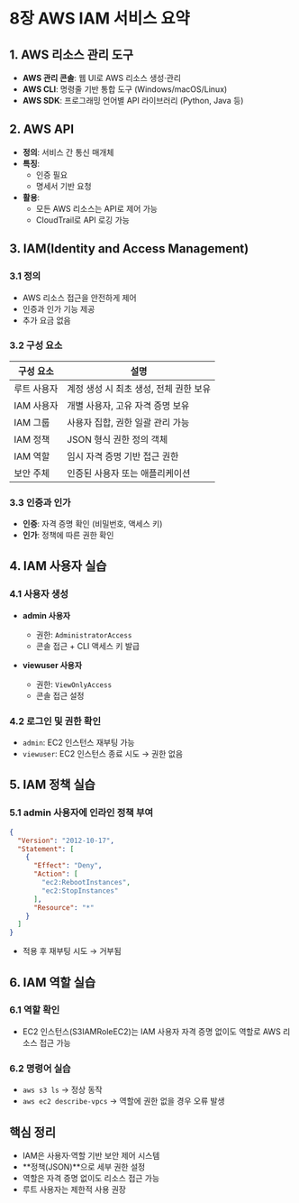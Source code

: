 # 8장 AWS IAM 서비스 요약

## 1. AWS 리소스 관리 도구
- **AWS 관리 콘솔**: 웹 UI로 AWS 리소스 생성·관리
- **AWS CLI**: 명령줄 기반 통합 도구 (Windows/macOS/Linux)
- **AWS SDK**: 프로그래밍 언어별 API 라이브러리 (Python, Java 등)

## 2. AWS API
- **정의**: 서비스 간 통신 매개체
- **특징**:
  - 인증 필요
  - 명세서 기반 요청
- **활용**:
  - 모든 AWS 리소스는 API로 제어 가능
  - CloudTrail로 API 로깅 가능

## 3. IAM(Identity and Access Management)

### 3.1 정의
- AWS 리소스 접근을 안전하게 제어
- 인증과 인가 기능 제공
- 추가 요금 없음

### 3.2 구성 요소

| 구성 요소 | 설명 |
|-----------|------|
| 루트 사용자 | 계정 생성 시 최초 생성, 전체 권한 보유 |
| IAM 사용자 | 개별 사용자, 고유 자격 증명 보유 |
| IAM 그룹 | 사용자 집합, 권한 일괄 관리 가능 |
| IAM 정책 | JSON 형식 권한 정의 객체 |
| IAM 역할 | 임시 자격 증명 기반 접근 권한 |
| 보안 주체 | 인증된 사용자 또는 애플리케이션 |

### 3.3 인증과 인가
- **인증**: 자격 증명 확인 (비밀번호, 액세스 키)
- **인가**: 정책에 따른 권한 확인

## 4. IAM 사용자 실습

### 4.1 사용자 생성
- **admin 사용자**
  - 권한: `AdministratorAccess`
  - 콘솔 접근 + CLI 액세스 키 발급

- **viewuser 사용자**
  - 권한: `ViewOnlyAccess`
  - 콘솔 접근 설정

### 4.2 로그인 및 권한 확인
- `admin`: EC2 인스턴스 재부팅 가능
- `viewuser`: EC2 인스턴스 종료 시도 → 권한 없음

## 5. IAM 정책 실습

### 5.1 admin 사용자에 인라인 정책 부여

```json
{
  "Version": "2012-10-17",
  "Statement": [
    {
      "Effect": "Deny",
      "Action": [
        "ec2:RebootInstances",
        "ec2:StopInstances"
      ],
      "Resource": "*"
    }
  ]
}
```

- 적용 후 재부팅 시도 → 거부됨

## 6. IAM 역할 실습

### 6.1 역할 확인
- EC2 인스턴스(S3IAMRoleEC2)는 IAM 사용자 자격 증명 없이도 역할로 AWS 리소스 접근 가능

### 6.2 명령어 실습
- `aws s3 ls` → 정상 동작
- `aws ec2 describe-vpcs` → 역할에 권한 없을 경우 오류 발생

## 핵심 정리
- IAM은 사용자·역할 기반 보안 제어 시스템
- **정책(JSON)**으로 세부 권한 설정
- 역할은 자격 증명 없이도 리소스 접근 가능
- 루트 사용자는 제한적 사용 권장

